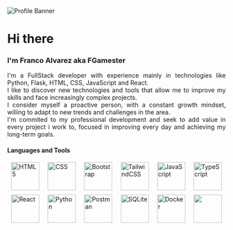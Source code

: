 <div>
  <image alt="Profile Banner" src="public/github_banner.png"/>
  <h1>
    Hi there
  </h1>

  <h3>
    I'm Franco Alvarez aka FGamester
  </h3>

  <p style="margin:0px; text-align:justify" >I'm a FullStack developer with experience mainly in technologies like Python, Flask, HTML, CSS, JavaScript and React.<br>I like to discover new technologies and tools that allow me to improve my skills and face increasingly complex projects.<br>I consider myself a proactive person, with a constant growth mindset, willing to adapt to new trends and challenges in the area.<br>I'm commited to my professional development and seek to add value in every project i work to, focused in improving every day and achieving my long-term goals.</p>
</div>
<div>
  <h4>
    Languages and Tools
  </h4>
  <div style="display: flex; justify-content: space-evenly; flex-wrap: wrap; gap:10px" >
    <image alt="HTML5" style="width:65px" src="public/technologies/html5.svg"/>
    <image alt="CSS" style="width:65px" src="public/technologies/css.svg"/>
    <image alt="Bootstrap" style="width:65px" src="public/technologies/bootstrap.svg"/>
    <image alt="TailwindCSS" style="width:65px" src="public/technologies/tailwindcss.svg"/>
    <image alt="JavaScript" style="width:65px" src="public/technologies/javascript.svg"/>
    <image alt="TypeScript" style="width:65px" src="public/technologies/typescript.svg"/>
    <image alt="React" style="width:65px" src="public/technologies/react.svg"/>
    <image alt="Python" style="width:65px" src="public/technologies/python.svg"/>
    <image alt="Postman" style="width:65px" src="public/technologies/postman.svg"/>
    <image alt="SQLite" style="width:65px" src="public/technologies/sqlite.svg"/>
    <image alt="Docker" style="width:65px" src="public/technologies/docker.svg"/>
    <image alt="" style="width:65px" src=""/>
  </div>
</div>

<!--
**fgamester/fgamester** is a ✨ _special_ ✨ repository because its `README.md` (this file) appears on your GitHub profile.

Here are some ideas to get you started:

- 🔭 I’m currently working on ...
- 🌱 I’m currently learning ...
- 👯 I’m looking to collaborate on ...
- 🤔 I’m looking for help with ...
- 💬 Ask me about ...
- 📫 How to reach me: ...
- 😄 Pronouns: ...
- ⚡ Fun fact: ...
-->
